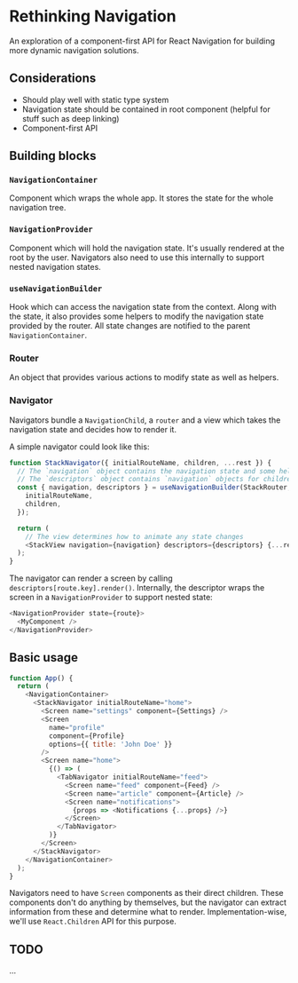 # Rethinking Navigation

An exploration of a component-first API for React Navigation for building more dynamic navigation solutions.

## Considerations

- Should play well with static type system
- Navigation state should be contained in root component (helpful for stuff such as deep linking)
- Component-first API

## Building blocks

### `NavigationContainer`

Component which wraps the whole app. It stores the state for the whole navigation tree.

### `NavigationProvider`

Component which will hold the navigation state. It's usually rendered at the root by the user. Navigators also need to use this internally to support nested navigation states.

### `useNavigationBuilder`

Hook which can access the navigation state from the context. Along with the state, it also provides some helpers to modify the navigation state provided by the router. All state changes are notified to the parent `NavigationContainer`.

### Router

An object that provides various actions to modify state as well as helpers.

### Navigator

Navigators bundle a `NavigationChild`, a `router` and a view which takes the navigation state and decides how to render it.

A simple navigator could look like this:

```js
function StackNavigator({ initialRouteName, children, ...rest }) {
  // The `navigation` object contains the navigation state and some helpers (e.g. push, pop)
  // The `descriptors` object contains `navigation` objects for children routes and helper for rendering a screen
  const { navigation, descriptors } = useNavigationBuilder(StackRouter, {
    initialRouteName,
    children,
  });

  return (
    // The view determines how to animate any state changes
    <StackView navigation={navigation} descriptors={descriptors} {...rest} />
  );
}
```

The navigator can render a screen by calling `descriptors[route.key].render()`. Internally, the descriptor wraps the screen in a `NavigationProvider` to support nested state:

```js
<NavigationProvider state={route}>
  <MyComponent />
</NavigationProvider>
```

## Basic usage

```js
function App() {
  return (
    <NavigationContainer>
      <StackNavigator initialRouteName="home">
        <Screen name="settings" component={Settings} />
        <Screen
          name="profile"
          component={Profile}
          options={{ title: 'John Doe' }}
        />
        <Screen name="home">
          {() => (
            <TabNavigator initialRouteName="feed">
              <Screen name="feed" component={Feed} />
              <Screen name="article" component={Article} />
              <Screen name="notifications">
                {props => <Notifications {...props} />}
              </Screen>
            </TabNavigator>
          )}
        </Screen>
      </StackNavigator>
    </NavigationContainer>
  );
}
```

Navigators need to have `Screen` components as their direct children. These components don't do anything by themselves, but the navigator can extract information from these and determine what to render. Implementation-wise, we'll use `React.Children` API for this purpose.

## TODO

...
